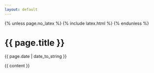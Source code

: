 ```yaml
---
layout: default
---
```

<head>
  {% unless page.no_latex %}
    {% include latex.html %}
  {% endunless %}
</head>
<h1>{{ page.title }}</h1>
<p class="meta">{{ page.date | date_to_string }}</p>

<div class="post" markdown="1">
  {{ content }}
</div>
